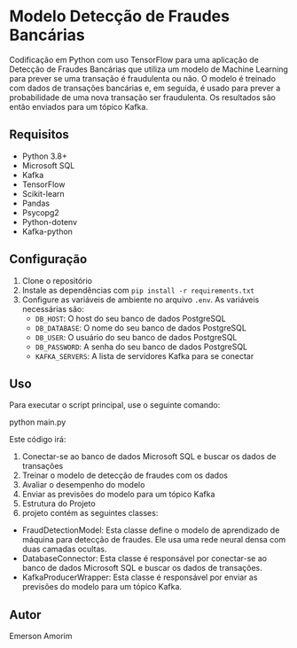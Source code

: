 # Modelo Detecção de Fraudes Bancárias

Codificação em Python com uso TensorFlow para uma aplicação de Detecção de Fraudes Bancárias que utiliza um modelo de Machine Learning para prever se uma transação é fraudulenta ou não. O modelo é treinado com dados de transações bancárias e, em seguida, é usado para prever a probabilidade de uma nova transação ser fraudulenta. Os resultados são então enviados para um tópico Kafka.

## Requisitos

- Python 3.8+
- Microsoft SQL
- Kafka
- TensorFlow
- Scikit-learn
- Pandas
- Psycopg2
- Python-dotenv
- Kafka-python

## Configuração

1. Clone o repositório
2. Instale as dependências com `pip install -r requirements.txt`
3. Configure as variáveis de ambiente no arquivo `.env`. As variáveis necessárias são:
    - `DB_HOST`: O host do seu banco de dados PostgreSQL
    - `DB_DATABASE`: O nome do seu banco de dados PostgreSQL
    - `DB_USER`: O usuário do seu banco de dados PostgreSQL
    - `DB_PASSWORD`: A senha do seu banco de dados PostgreSQL
    - `KAFKA_SERVERS`: A lista de servidores Kafka para se conectar

## Uso

Para executar o script principal, use o seguinte comando:

python main.py

Este código irá:

1. Conectar-se ao banco de dados Microsoft SQL e buscar os dados de transações
2. Treinar o modelo de detecção de fraudes com os dados
3. Avaliar o desempenho do modelo
4. Enviar as previsões do modelo para um tópico Kafka
5. Estrutura do Projeto
6. projeto contém as seguintes classes:

- FraudDetectionModel: Esta classe define o modelo de aprendizado de máquina para detecção de fraudes. Ele usa uma rede neural densa com duas camadas ocultas.
- DatabaseConnector: Esta classe é responsável por conectar-se ao banco de dados Microsoft SQL e buscar os dados de transações.
- KafkaProducerWrapper: Esta classe é responsável por enviar as previsões do modelo para um tópico Kafka.


## Autor
Emerson Amorim
